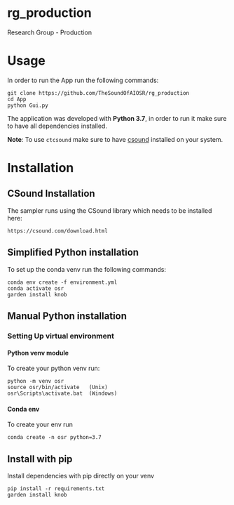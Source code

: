 # rg_production
Research Group - Production

# Usage
In order to run the App run the following commands:

    git clone https://github.com/TheSoundOfAIOSR/rg_production
    cd App
    python Gui.py

The application was developed with **Python 3.7**, in order to run it make sure to have all dependencies installed.

**Note**: To use `ctcsound` make sure to have [csound](https://csound.com/download.html) installed on your system.

# Installation

## CSound Installation

The sampler runs using the CSound library which needs to be installed here:

    https://csound.com/download.html

## Simplified Python installation

To set up the conda venv run the following commands:

    conda env create -f environment.yml
    conda activate osr
    garden install knob


## Manual Python installation
### Setting Up virtual environment

#### Python venv module
To create your python venv run:

    python -m venv osr
    source osr/bin/activate   (Unix)
    osr\Scripts\activate.bat  (Windows)

#### Conda env
To create your env run
   
    conda create -n osr python=3.7

## Install with pip
Install dependencies with pip directly on your venv

    pip install -r requirements.txt
    garden install knob


